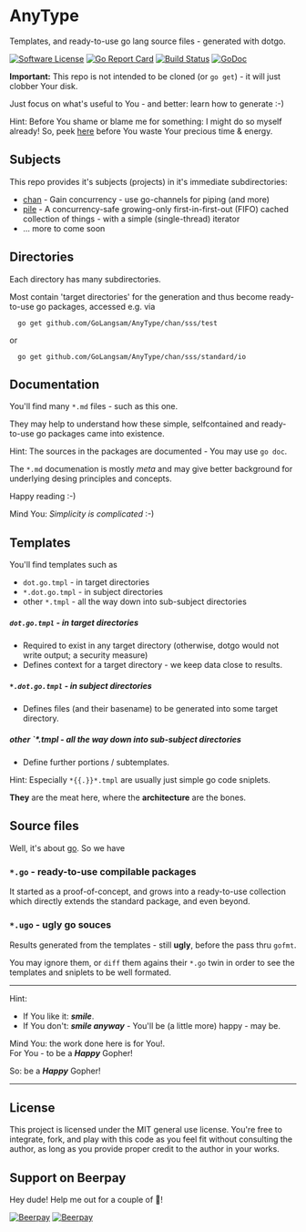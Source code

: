 # AnyType

Templates, and ready-to-use go lang source files - generated with dotgo.

[![Software License](https://img.shields.io/badge/license-MIT-brightgreen.svg?style=flat-square)](LICENSE.md)
[![Go Report Card](https://goreportcard.com/badge/github.com/GoLangsam/AnyType)](https://goreportcard.com/report/github.com/GoLangsam/AnyType)
[![Build Status](https://travis-ci.org/GoLangsam/AnyType.svg?branch=master)](https://travis-ci.org/GoLangsam/AnyType)
[![GoDoc](https://godoc.org/github.com/GoLangsam/AnyType?status.svg)](https://godoc.org/github.com/GoLangsam/AnyType)

**Important:** This repo is not intended to be cloned (or `go get`) - it will just clobber Your disk.

Just focus on what's useful to You - and better: learn how to generate :-)

Hint: Before You shame or blame me for something: I might do so myself already! So, peek [here](ShameOnMe.md) before You waste Your precious time & energy.

## Subjects
This repo provides it's subjects (projects) in it's immediate subdirectories:

-  [chan](chan/ReadMe.md) - Gain concurrency - use go-channels for piping (and more)
-  [pile](pile/ReadMe.md) - A concurrency-safe growing-only first-in-first-out (FIFO) cached collection of things - with a simple (single-thread) iterator
-  ... more to come soon

## Directories
Each directory has many subdirectories.

Most contain 'target directories' for the generation and thus become ready-to-use go packages, accessed e.g. via

	  go get github.com/GoLangsam/AnyType/chan/sss/test

or

	  go get github.com/GoLangsam/AnyType/chan/sss/standard/io

## Documentation
You'll find many `*.md` files - such as this one.

They may help to understand how these simple, selfcontained and ready-to-use go packages came into existence.

Hint: The sources in the packages are documented - You may use `go doc`.

The `*.md` documenation is mostly *meta* and may give better background for underlying desing principles and concepts.

Happy reading :-)

Mind You: *Simplicity is complicated* :-)

## Templates
You'll find templates such as

- `dot.go.tmpl` - in target directories
- `*.dot.go.tmpl` - in subject directories
- other `*.tmpl` - all the way down into sub-subject directories

##### `dot.go.tmpl` - in target directories
- Required to exist in any target directory
  (otherwise, dotgo would not write output; a security measure)
- Defines context for a target directory - we keep data close to results.
  
##### `*.dot.go.tmpl` - in subject directories
- Defines files (and their basename) to be generated into some target directory.

##### other `*.tmpl - all the way down into sub-subject directories
- Define further portions / subtemplates. 

Hint: Especially `*{{.}}*.tmpl` are usually just simple go code sniplets.

**They** are the meat here, where the **architecture** are the bones.

## Source files

Well, it's about [go](http://golang.org). So we have 

### `*.go` - ready-to-use compilable packages

It started as a proof-of-concept, and grows into a ready-to-use collection which directly extends the standard package, and even beyond.

### `*.ugo` - **ugly** go souces

Results generated from the templates - still **ugly**, before the pass thru `gofmt`.

You may ignore them, or `diff` them agains their `*.go` twin in order to see the templates and sniplets to be well formated.

---
Hint:
- If You like it: ***smile***.
- If You don't: ***smile anyway*** - You'll be (a little more) happy - may be.

Mind You: the work done here is for You!.  
For You - to be a ***Happy*** Gopher!  

So: be a ***Happy*** Gopher!

---
## License


This project is licensed under the MIT general use license.
You're free to integrate, fork, and play with this code as you feel fit without consulting the author,
as long as you provide proper credit to the author in your works.

## Support on Beerpay
Hey dude! Help me out for a couple of :beers:!

[![Beerpay](https://beerpay.io/GoLangsam/AnyType/badge.svg?style=beer-square)](https://beerpay.io/GoLangsam/AnyType)  [![Beerpay](https://beerpay.io/GoLangsam/AnyType/make-wish.svg?style=flat-square)](https://beerpay.io/GoLangsam/AnyType?focus=wish)